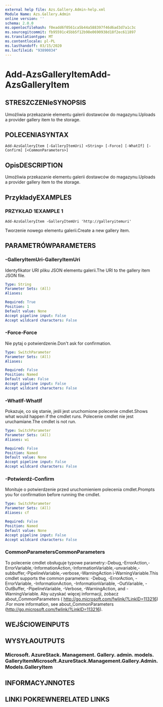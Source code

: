 ```yaml
---
external help file: Azs.Gallery.Admin-help.xml
Module Name: Azs.Gallery.Admin
online version: ''
schema: 2.0.0
ms.openlocfilehash: f0eadd6f0561ca5b44a588397f46d6ad3d7a1c3c
ms.sourcegitcommit: fb95591c45bb5f12b98e0690938d18f2ec611897
ms.translationtype: MT
ms.contentlocale: pl-PL
ms.lasthandoff: 03/15/2020
ms.locfileid: "93890034"
---
```

# <span data-ttu-id="5efcd-101">Add-AzsGalleryItem</span><span class="sxs-lookup"><span data-stu-id="5efcd-101">Add-AzsGalleryItem</span></span>

## <span data-ttu-id="5efcd-102">STRESZCZENIe</span><span class="sxs-lookup"><span data-stu-id="5efcd-102">SYNOPSIS</span></span>
<span data-ttu-id="5efcd-103">Umożliwia przekazanie elementu galerii dostawców do magazynu.</span><span class="sxs-lookup"><span data-stu-id="5efcd-103">Uploads a provider gallery item to the storage.</span></span>

## <span data-ttu-id="5efcd-104">POLECENIA</span><span class="sxs-lookup"><span data-stu-id="5efcd-104">SYNTAX</span></span>

```
Add-AzsGalleryItem [-GalleryItemUri] <String> [-Force] [-WhatIf] [-Confirm] [<CommonParameters>]
```

## <span data-ttu-id="5efcd-105">Opis</span><span class="sxs-lookup"><span data-stu-id="5efcd-105">DESCRIPTION</span></span>
<span data-ttu-id="5efcd-106">Umożliwia przekazanie elementu galerii dostawców do magazynu.</span><span class="sxs-lookup"><span data-stu-id="5efcd-106">Uploads a provider gallery item to the storage.</span></span>

## <span data-ttu-id="5efcd-107">Przykłady</span><span class="sxs-lookup"><span data-stu-id="5efcd-107">EXAMPLES</span></span>

### <span data-ttu-id="5efcd-108">PRZYKŁAD 1</span><span class="sxs-lookup"><span data-stu-id="5efcd-108">EXAMPLE 1</span></span>
```
Add-AzsGalleryItem -GalleryItemUri 'http://galleryitemuri'
```

<span data-ttu-id="5efcd-109">Tworzenie nowego elementu galerii.</span><span class="sxs-lookup"><span data-stu-id="5efcd-109">Create a new gallery item.</span></span>

## <span data-ttu-id="5efcd-110">PARAMETRÓW</span><span class="sxs-lookup"><span data-stu-id="5efcd-110">PARAMETERS</span></span>

### <span data-ttu-id="5efcd-111">-GalleryItemUri</span><span class="sxs-lookup"><span data-stu-id="5efcd-111">-GalleryItemUri</span></span>
<span data-ttu-id="5efcd-112">Identyfikator URI pliku JSON elementu galerii.</span><span class="sxs-lookup"><span data-stu-id="5efcd-112">The URI to the gallery item JSON file.</span></span>

```yaml
Type: String
Parameter Sets: (All)
Aliases:

Required: True
Position: 1
Default value: None
Accept pipeline input: False
Accept wildcard characters: False
```

### <span data-ttu-id="5efcd-113">-Force</span><span class="sxs-lookup"><span data-stu-id="5efcd-113">-Force</span></span>
<span data-ttu-id="5efcd-114">Nie pytaj o potwierdzenie.</span><span class="sxs-lookup"><span data-stu-id="5efcd-114">Don't ask for confirmation.</span></span>

```yaml
Type: SwitchParameter
Parameter Sets: (All)
Aliases:

Required: False
Position: Named
Default value: False
Accept pipeline input: False
Accept wildcard characters: False
```

### <span data-ttu-id="5efcd-115">-WhatIf</span><span class="sxs-lookup"><span data-stu-id="5efcd-115">-WhatIf</span></span>
<span data-ttu-id="5efcd-116">Pokazuje, co się stanie, jeśli jest uruchomione polecenie cmdlet.</span><span class="sxs-lookup"><span data-stu-id="5efcd-116">Shows what would happen if the cmdlet runs.</span></span>
<span data-ttu-id="5efcd-117">Polecenie cmdlet nie jest uruchamiane.</span><span class="sxs-lookup"><span data-stu-id="5efcd-117">The cmdlet is not run.</span></span>

```yaml
Type: SwitchParameter
Parameter Sets: (All)
Aliases: wi

Required: False
Position: Named
Default value: None
Accept pipeline input: False
Accept wildcard characters: False
```

### <span data-ttu-id="5efcd-118">-Potwierdź</span><span class="sxs-lookup"><span data-stu-id="5efcd-118">-Confirm</span></span>
<span data-ttu-id="5efcd-119">Monituje o potwierdzenie przed uruchomieniem polecenia cmdlet.</span><span class="sxs-lookup"><span data-stu-id="5efcd-119">Prompts you for confirmation before running the cmdlet.</span></span>

```yaml
Type: SwitchParameter
Parameter Sets: (All)
Aliases: cf

Required: False
Position: Named
Default value: None
Accept pipeline input: False
Accept wildcard characters: False
```

### <span data-ttu-id="5efcd-120">CommonParameters</span><span class="sxs-lookup"><span data-stu-id="5efcd-120">CommonParameters</span></span>
<span data-ttu-id="5efcd-121">To polecenie cmdlet obsługuje typowe parametry:-Debug,-ErrorAction,-ErrorVariable,-InformationAction,-InformationVariable,-unvariable,-subbuffer,-PipelineVariable,-verbose,-WarningAction i-WarningVariable.</span><span class="sxs-lookup"><span data-stu-id="5efcd-121">This cmdlet supports the common parameters: -Debug, -ErrorAction, -ErrorVariable, -InformationAction, -InformationVariable, -OutVariable, -OutBuffer, -PipelineVariable, -Verbose, -WarningAction, and -WarningVariable.</span></span> <span data-ttu-id="5efcd-122">Aby uzyskać więcej informacji, zobacz about_CommonParameters ( http://go.microsoft.com/fwlink/?LinkID=113216) .</span><span class="sxs-lookup"><span data-stu-id="5efcd-122">For more information, see about_CommonParameters (http://go.microsoft.com/fwlink/?LinkID=113216).</span></span>

## <span data-ttu-id="5efcd-123">WEJŚCIOWE</span><span class="sxs-lookup"><span data-stu-id="5efcd-123">INPUTS</span></span>

## <span data-ttu-id="5efcd-124">WYSYŁA</span><span class="sxs-lookup"><span data-stu-id="5efcd-124">OUTPUTS</span></span>

### <span data-ttu-id="5efcd-125">Microsoft. AzureStack. Management. Gallery. admin. models. GalleryItem</span><span class="sxs-lookup"><span data-stu-id="5efcd-125">Microsoft.AzureStack.Management.Gallery.Admin.Models.GalleryItem</span></span>

## <span data-ttu-id="5efcd-126">INFORMACYJN</span><span class="sxs-lookup"><span data-stu-id="5efcd-126">NOTES</span></span>

## <span data-ttu-id="5efcd-127">LINKI POKREWNE</span><span class="sxs-lookup"><span data-stu-id="5efcd-127">RELATED LINKS</span></span>
